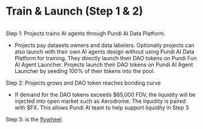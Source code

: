 # Train & Launch (Step 1 & 2)

<figure><img src="../../.gitbook/assets/Screenshot 2024-12-14 at 7.55.43 PM.png" alt=""><figcaption></figcaption></figure>

Step 1: Projects trains AI agents through Pundi AI Data Platform.&#x20;

* Projects pay datasets owners and data labelers. Optionally projects can also launch with their own AI agents design without using Pundi AI Data Platform for training. They directly launch their DAO tokens on Pundi Fun AI Agent Launcher. Projects launch their DAO tokens on Pundi AI Agent Launcher by seeding 100% of their tokens into the pool.

Step 2: Projects grows and DAO token reaches bonding curve

* If demand for the DAO tokens exceeds $65,000 FDV, the liquidity will be injected into open market such as Aerodrome. The liquidity is paired with $FX. This allows Pundi AI team to help support liquidity in Step 3

Step 3: is the [flywheel](flywheel-step-3.md).
